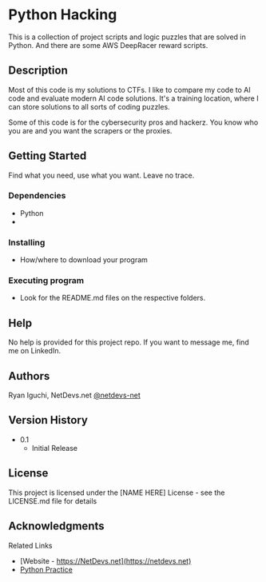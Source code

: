 # Python Hacking

This is a collection of project scripts and logic puzzles that are solved in Python. And there are some AWS DeepRacer reward scripts.

## Description

Most of this code is my solutions to CTFs. I like to compare my code to AI code and evaluate modern AI code solutions. It's a training location, where I can store solutions to all sorts of coding puzzles.

Some of this code is for the cybersecurity pros and hackerz. You know who you are and you want the scrapers or the proxies.

## Getting Started

Find what you need, use what you want. Leave no trace.

### Dependencies

- Python
-

### Installing

- How/where to download your program

### Executing program

- Look for the README.md files on the respective folders.

## Help

No help is provided for this project repo. If you want to message me, find me on LinkedIn.

## Authors

Ryan Iguchi, NetDevs.net
[@netdevs-net](https://netdevs.net)

## Version History

- 0.1
  - Initial Release

## License

This project is licensed under the [NAME HERE] License - see the LICENSE.md file for details

## Acknowledgments

Related Links

- [Website - https://NetDevs.net](https://netdevs.net)
- [Python Practice](https://codechef.com)
